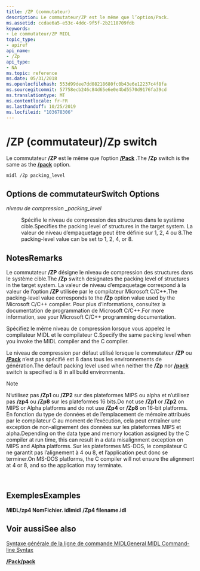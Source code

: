 ```yaml
---
title: /ZP (commutateur)
description: Le commutateur/ZP est le même que l’option/Pack.
ms.assetid: ccdae6a5-e53c-4ddc-9f5f-2b2118709fdb
keywords:
- Le commutateur/ZP MIDL
topic_type:
- apiref
api_name:
- /Zp
api_type:
- NA
ms.topic: reference
ms.date: 05/31/2018
ms.openlocfilehash: 553d99dee7dd08218680fc0b43e6e12237c4f8fa
ms.sourcegitcommit: 57758ecb246c84d65e6e0e4bd5570d9176fa39cd
ms.translationtype: MT
ms.contentlocale: fr-FR
ms.lasthandoff: 10/25/2019
ms.locfileid: "103678306"
---
```

# <a name="zp-switch"></a><span data-ttu-id="b12a2-104">/ZP (commutateur)</span><span class="sxs-lookup"><span data-stu-id="b12a2-104">/Zp switch</span></span>

<span data-ttu-id="b12a2-105">Le commutateur **/ZP** est le même que l’option [**/Pack**](-pack.md) .</span><span class="sxs-lookup"><span data-stu-id="b12a2-105">The **/Zp** switch is the same as the [**/pack**](-pack.md) option.</span></span>

``` syntax
midl /Zp packing_level
```

## <a name="switch-options"></a><span data-ttu-id="b12a2-106">Options de commutateur</span><span class="sxs-lookup"><span data-stu-id="b12a2-106">Switch Options</span></span>

<dl> <dt>

<span data-ttu-id="b12a2-107">*niveau de compression \_*</span><span class="sxs-lookup"><span data-stu-id="b12a2-107">*packing\_level*</span></span> 
</dt> <dd>

<span data-ttu-id="b12a2-108">Spécifie le niveau de compression des structures dans le système cible.</span><span class="sxs-lookup"><span data-stu-id="b12a2-108">Specifies the packing level of structures in the target system.</span></span> <span data-ttu-id="b12a2-109">La valeur de niveau d’empaquetage peut être définie sur 1, 2, 4 ou 8.</span><span class="sxs-lookup"><span data-stu-id="b12a2-109">The packing-level value can be set to 1, 2, 4, or 8.</span></span>

</dd> </dl>

## <a name="remarks"></a><span data-ttu-id="b12a2-110">Notes</span><span class="sxs-lookup"><span data-stu-id="b12a2-110">Remarks</span></span>

<span data-ttu-id="b12a2-111">Le commutateur **/ZP** désigne le niveau de compression des structures dans le système cible.</span><span class="sxs-lookup"><span data-stu-id="b12a2-111">The **/Zp** switch designates the packing level of structures in the target system.</span></span> <span data-ttu-id="b12a2-112">La valeur de niveau d’empaquetage correspond à la valeur de l’option **/ZP** utilisée par le compilateur Microsoft C/C++.</span><span class="sxs-lookup"><span data-stu-id="b12a2-112">The packing-level value corresponds to the **/Zp** option value used by the Microsoft C/C++ compiler.</span></span> <span data-ttu-id="b12a2-113">Pour plus d’informations, consultez la documentation de programmation de Microsoft C/C++.</span><span class="sxs-lookup"><span data-stu-id="b12a2-113">For more information, see your Microsoft C/C++ programming documentation.</span></span>

<span data-ttu-id="b12a2-114">Spécifiez le même niveau de compression lorsque vous appelez le compilateur MIDL et le compilateur C.</span><span class="sxs-lookup"><span data-stu-id="b12a2-114">Specify the same packing level when you invoke the MIDL compiler and the C compiler.</span></span>

<span data-ttu-id="b12a2-115">Le niveau de compression par défaut utilisé lorsque le commutateur **/ZP** ou [**/Pack**](-pack.md) n’est pas spécifié est 8 dans tous les environnements de génération.</span><span class="sxs-lookup"><span data-stu-id="b12a2-115">The default packing level used when neither the **/Zp** nor [**/pack**](-pack.md) switch is specified is 8 in all build environments.</span></span>

> [!Note]  
> <span data-ttu-id="b12a2-116">N’utilisez pas **/Zp1** ou **/ZP2** sur des plateformes MIPS ou alpha et n’utilisez pas **/zp4** ou **/Zp8** sur les plateformes 16 bits.</span><span class="sxs-lookup"><span data-stu-id="b12a2-116">Do not use **/Zp1** or **/Zp2** on MIPS or Alpha platforms and do not use **/Zp4** or **/Zp8** on 16-bit platforms.</span></span> <span data-ttu-id="b12a2-117">En fonction du type de données et de l’emplacement de mémoire attribués par le compilateur C au moment de l’exécution, cela peut entraîner une exception de non-alignement des données sur les plateformes MIPS et alpha.</span><span class="sxs-lookup"><span data-stu-id="b12a2-117">Depending on the data type and memory location assigned by the C compiler at run time, this can result in a data misalignment exception on MIPS and Alpha platforms.</span></span> <span data-ttu-id="b12a2-118">Sur les plateformes MS-DOS, le compilateur C ne garantit pas l’alignement à 4 ou 8, et l’application peut donc se terminer.</span><span class="sxs-lookup"><span data-stu-id="b12a2-118">On MS-DOS platforms, the C compiler will not ensure the alignment at 4 or 8, and so the application may terminate.</span></span>

 

## <a name="examples"></a><span data-ttu-id="b12a2-119">Exemples</span><span class="sxs-lookup"><span data-stu-id="b12a2-119">Examples</span></span>

<span data-ttu-id="b12a2-120">**MIDL/zp4 NomFichier. idl**</span><span class="sxs-lookup"><span data-stu-id="b12a2-120">**midl /Zp4 filename.idl**</span></span>

## <a name="see-also"></a><span data-ttu-id="b12a2-121">Voir aussi</span><span class="sxs-lookup"><span data-stu-id="b12a2-121">See also</span></span>

<dl> <dt>

[<span data-ttu-id="b12a2-122">Syntaxe générale de la ligne de commande MIDL</span><span class="sxs-lookup"><span data-stu-id="b12a2-122">General MIDL Command-line Syntax</span></span>](general-midl-command-line-syntax.md)
</dt> <dt>

[<span data-ttu-id="b12a2-123">**/Pack**</span><span class="sxs-lookup"><span data-stu-id="b12a2-123">**/pack**</span></span>](-pack.md)
</dt> </dl>

 

 




